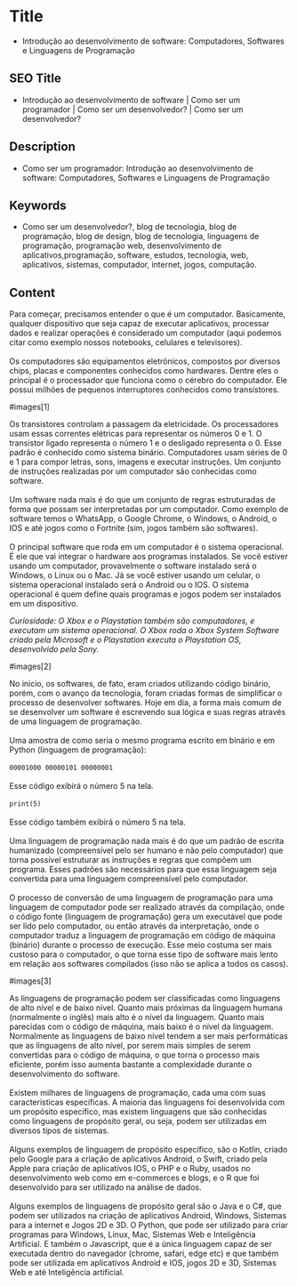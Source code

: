 # Title
- Introdução ao desenvolvimento de software: Computadores, Softwares e Linguagens de Programação

## SEO Title
- Introdução ao desenvolvimento de software | Como ser um programador | Como ser um desenvolvedor? | Como ser um desenvolvedor?

## Description
- Como ser um programador: Introdução ao desenvolvimento de software: Computadores, Softwares e Linguagens de Programação

## Keywords
- Como ser um desenvolvedor?, blog de tecnologia, blog de programação, blog de design, blog de tecnologia, linguagens de programação, programação web, desenvolvimento de aplicativos,programação, software, estudos, tecnologia, web, aplicativos, sistemas, computador, internet, jogos, computação.

## Content

<p>Para começar, precisamos entender o que é um computador. Basicamente, qualquer dispositivo que seja capaz de executar aplicativos, processar dados e realizar operações é considerado um computador (aqui podemos citar como exemplo nossos notebooks, celulares e televisores).<br><br>Os computadores são equipamentos eletrônicos, compostos por diversos chips, placas e componentes conhecidos como hardwares. Dentre eles o principal é o processador que funciona como o cérebro do computador. Ele possui milhões de pequenos interruptores conhecidos como transístores.</p><p>#images[1]</p><p>Os transistores controlam a passagem da eletricidade. Os processadores usam essas correntes elétricas para representar os números 0 e 1. O transistor ligado representa o número 1 e o desligado representa o 0. Esse padrão é conhecido como sistema binário. Computadores usam séries de 0 e 1 para compor letras, sons, imagens e executar instruções. Um conjunto de instruções realizadas por um computador são conhecidas como software.<br><br>Um software nada mais é do que um conjunto de regras estruturadas de forma que possam ser interpretadas por um computador. Como exemplo de software temos o WhatsApp, o Google Chrome, o Windows, o Android, o IOS e até jogos como o Fortnite (sim, jogos também são softwares).<br><br>O principal software que roda em um computador é o sistema operacional. É ele que vai integrar o hardware aos programas instalados. Se você estiver usando um computador, provavelmente o software instalado será o Windows, o Linux ou o Mac. Já se você estiver usando um celular, o sistema operacional instalado será o Android ou o IOS. O sistema operacional é quem define quais programas e jogos podem ser instalados em um dispositivo.</p><p><em>Curiosidade: O Xbox e o Playstation também são computadores, e executam um sistema operacional. O Xbox roda o Xbox System Software criado pela Microsoft e o Playstation executa o Playstation OS, desenvolvido pela Sony.</em></p><p>#images[2]</p><p>No início, os softwares, de fato, eram criados utilizando código binário, porém, com o avanço da tecnologia, foram criadas formas de simplificar o processo de desenvolver softwares. Hoje em dia, a forma mais comum de se desenvolver um software é escrevendo sua lógica e suas regras através de uma linguagem de programação.<br><br>Uma amostra de como seria o mesmo programa escrito em binário e em Python (linguagem de programação):<br><br><code>00001000 00000101 00000001</code><br><br>Esse código exibirá o número 5 na tela.<br><br><code>print(5)</code><br><br>Esse código também exibirá o número 5 na tela.<br><br>Uma linguagem de programação nada mais é do que um padrão de escrita humanizado (compreensível pelo ser humano e não pelo computador) que torna possível estruturar as instruções e regras que compõem um programa. Esses padrões são necessários para que essa linguagem seja convertida para uma linguagem compreensível pelo computador.<br><br>O processo de conversão de uma linguagem de programação para uma linguagem de computador pode ser realizado através da compilação, onde o código fonte (linguagem de programação) gera um executável que pode ser lido pelo computador, ou então através da interpretação, onde o computador traduz a linguagem de programação em código de máquina (binário) durante o processo de execução. Esse meio costuma ser mais custoso para o computador, o que torna esse tipo de software mais lento em relação aos softwares compilados (isso não se aplica a todos os casos).</p><p>#images[3]</p><p>As linguagens de programação podem ser classificadas como linguagens de alto nível e de baixo nível. Quanto mais próximas da linguagem humana (normalmente o inglês) mais alto é o nível da linguagem. Quanto mais parecidas com o código de máquina, mais baixo é o nível da linguagem. Normalmente as linguagens de baixo nível tendem a ser mais performáticas que as linguagens de alto nível, por serem mais simples de serem convertidas para o código de máquina, o que torna o processo mais eficiente, porém isso aumenta bastante a complexidade durante o desenvolvimento do software.<br><br>Existem milhares de linguagens de programação, cada uma com suas características específicas. A maioria das linguagens foi desenvolvida com um propósito específico, mas existem linguagens que são conhecidas como linguagens de propósito geral, ou seja, podem ser utilizadas em diversos tipos de sistemas.<br><br>Alguns exemplos de linguagem de propósito específico, são o Kotlin, criado pelo Google para a criação de aplicativos Android, o Swift, criado pela Apple para criação de aplicativos IOS, o PHP e o Ruby, usados no desenvolvimento web como em e-commerces e blogs, e o R que foi desenvolvido para ser utilizado na análise de dados.<br><br>Alguns exemplos de linguagens de propósito geral são o Java e o C#, que podem ser utilizados na criação de aplicativos Android, Windows, Sistemas para a internet e Jogos 2D e 3D. O Python, que pode ser utilizado para criar programas para Windows, Linux, Mac, Sistemas Web e Inteligência Artificial. E também o Javascript, que é a única linguagem capaz de ser executada dentro do navegador (chrome, safari, edge etc) e que também pode ser utilizada em aplicativos Android e IOS, jogos 2D e 3D, Sistemas Web e até Inteligência artificial.</p>